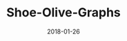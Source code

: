 ---
layout: default
modal-id: 1
date: 2018-01-26
img: mock_mobile_commerce.png
alt: image-alt
project-date: January 2018
client: Graph Library
client-url: https://github.com/NikShuvalov/Shoe-Olive-Graphs
category: Android Library
description: This library, at the time of writing, contains a customizable Line-Graph view  and Pie-Chart view that I used in my ClokIt app. <a href="https://github.com/NikShuvalov/Shoe-Olive-Graphs">GitHub Link to Library</a>
title: Shoe-Olive-Graphs

---